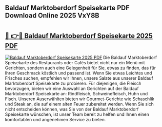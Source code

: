 ## Baldauf Marktoberdorf Speisekarte PDF Download Online 2025 VxY8B

# <h2><a href="http://gcafz1.nevu.top/?p=Baldauf+Marktoberdorf+Speisekarte">🔗 👉🔴 Baldauf Marktoberdorf Speisekarte 2025 PDF</a></h2>

[![Baldauf Marktoberdorf Speisekarte 2025 PDF](https://i.imgur.com/dBaPXMq.png)](http://gcafz1.nevu.top/?p=Baldauf+Marktoberdorf+Speisekarte)
Die Baldauf Marktoberdorf Speisekarte des Restaurants oder Cafés bietet nicht nur ein Menü mit Gerichten, sondern auch eine Gelegenheit für Sie, etwas zu finden, das für Ihren Geschmack köstlich und passend ist. Wenn Sie etwas Leichtes und Frisches suchen, empfehlen wir Ihnen, unsere Salate aus unserer Baldauf Marktoberdorf Speisekarte zu probieren. Für diejenigen, die Fleisch bevorzugen, bieten wir eine Auswahl an Gerichten auf der Baldauf Marktoberdorf Speisekarte an: Rindfleisch, Schweinefleisch, Huhn und Fisch. Unseren Auserwählten bieten wir Gourmet-Gerichte wie Schaschlik und Steak an, die auf einem alten Feuer zubereitet werden. Wenn Sie sich nicht entscheiden können, was Sie von der Baldauf Marktoberdorf Speisekarte wünschen, ist unser Team bereit zu helfen und Ihnen einen komfortablen und angenehmen Service zu bieten.
